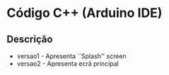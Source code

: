 # Código C++ (Arduino IDE)
## Descrição
- versao1 - Apresenta ``Splash'' screen
- versao2 - Apresenta ecrã principal
